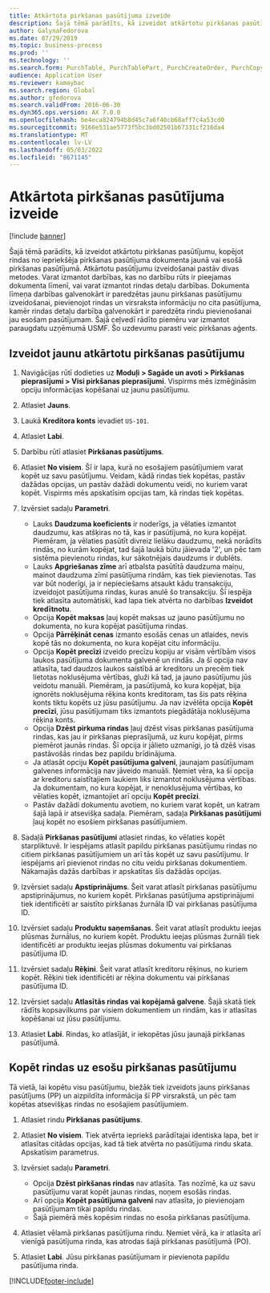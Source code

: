 ```yaml
---
title: Atkārtota pirkšanas pasūtījuma izveide
description: Šajā tēmā parādīts, kā izveidot atkārtotu pirkšanas pasūtījumu, kopējot rindas no iepriekšēja pirkšanas pasūtījuma dokumenta jaunā vai esošā pirkšanas pasūtījumā.
author: GalynaFedorova
ms.date: 07/29/2019
ms.topic: business-process
ms.prod: ''
ms.technology: ''
ms.search.form: PurchTable, PurchTablePart, PurchCreateOrder, PurchCopying
audience: Application User
ms.reviewer: kamaybac
ms.search.region: Global
ms.author: gfedorova
ms.search.validFrom: 2016-06-30
ms.dyn365.ops.version: AX 7.0.0
ms.openlocfilehash: be4eca824794b8d45c7a6f40cb68aff7c4a53cd0
ms.sourcegitcommit: 9166e531ae5773f5bc3bd02501b67331cf216da4
ms.translationtype: MT
ms.contentlocale: lv-LV
ms.lasthandoff: 05/03/2022
ms.locfileid: "8671145"
---
```

# <a name="create-a-repeat-purchase-order"></a>Atkārtota pirkšanas pasūtījuma izveide

[!include [banner](../../includes/banner.md)]

Šajā tēmā parādīts, kā izveidot atkārtotu pirkšanas pasūtījumu, kopējot rindas no iepriekšēja pirkšanas pasūtījuma dokumenta jaunā vai esošā pirkšanas pasūtījumā. Atkārtotu pasūtījumu izveidošanai pastāv divas metodes. Varat izmantot darbības, kas no darbību rūts ir pieejamas dokumenta līmenī, vai varat izmantot rindas detaļu darbības. Dokumenta līmeņa darbības galvenokārt ir paredzētas jaunu pirkšanas pasūtījumu izveidošanai, pievienojot rindas un virsraksta informāciju no cita pasūtījuma, kamēr rindas detaļu darbība galvenokārt ir paredzēta rindu pievienošanai jau esošam pasūtījumam. Šajā ceļvedī rādīto piemēru var izmantot paraugdatu uzņēmumā USMF. Šo uzdevumu parasti veic pirkšanas aģents.


## <a name="create-a-new-repeat-purchase-order"></a>Izveidot jaunu atkārtotu pirkšanas pasūtījumu
1. Navigācijas rūtī dodieties uz **Moduļi > Sagāde un avoti > Pirkšanas pieprasījumi > Visi pirkšanas pieprasījumi**. Vispirms mēs izmēģināsim opciju informācijas kopēšanai uz jaunu pasūtījumu.  
2. Atlasiet **Jauns**.
3. Laukā **Kreditora konts** ievadiet `US-101`.
4. Atlasiet **Labi**.
5. Darbību rūtī atlasiet **Pirkšanas pasūtījums**.
6. Atlasiet **No visiem**. Šī ir lapa, kurā no esošajiem pasūtījumiem varat kopēt uz savu pasūtījumu. Veidam, kādā rindas tiek kopētas, pastāv dažādas opcijas, un pastāv dažādi dokumentu veidi, no kuriem varat kopēt. Vispirms mēs apskatīsim opcijas tam, kā rindas tiek kopētas. 
7. Izvērsiet sadaļu **Parametri**.

    - Lauks **Daudzuma koeficients** ir noderīgs, ja vēlaties izmantot daudzumu, kas atšķiras no tā, kas ir pasūtījumā, no kura kopējat. Piemēram, ja vēlaties pasūtīt divreiz lielāku daudzumu, nekā norādīts rindās, no kurām kopējat, tad šajā laukā būtu jāievada '2', un pēc tam sistēma pievienotu rindas, kur sākotnējais daudzums ir dublēts.  
    - Lauks **Apgriešanas zīme** arī atbalsta pasūtītā daudzuma maiņu, mainot daudzuma zīmi pasūtījuma rindām, kas tiek pievienotas. Tas var būt noderīgi, ja ir nepieciešams atsaukt kādu transakciju, izveidojot pasūtījuma rindas, kuras anulē šo transakciju. Šī iespēja tiek atlasīta automātiski, kad lapa tiek atvērta no darbības **Izveidot kredītnotu**.  
    - Opcija **Kopēt maksas** ļauj kopēt maksas uz jauno pasūtījumu no dokumenta, no kura kopējat pasūtījuma rindas.  
    - Opcija **Pārrēķināt cenas** izmanto esošās cenas un atlaides, nevis kopē tās no dokumenta, no kura kopējat citu informāciju.  
    - Opcija **Kopēt precīzi** izveido precīzu kopiju ar visām vērtībām visos laukos pasūtījuma dokumenta galvenē un rindās. Ja šī opcija nav atlasīta, tad daudzos laukos saistībā ar kreditoru un precēm tiek lietotas noklusējuma vērtības, gluži kā tad, ja jauno pasūtījumu jūs veidotu manuāli. Piemēram, ja pasūtījumā, ko kura kopējat, bija ignorēts noklusējuma rēķina konts kreditoram, tas šis pats rēķina konts tiktu kopēts uz jūsu pasūtījumu. Ja nav izvēlēta opcija **Kopēt precīzi**, jūsu pasūtījumam tiks izmantots piegādātāja noklusējuma rēķina konts.  
    - Opcija **Dzēst pirkuma rindas** ļauj dzēst visas pirkšanas pasūtījuma rindas, kas jau ir pirkšanas pieprasījumā, uz kuru kopējat, pirms piemērot jaunās rindas. Šī opcija ir jālieto uzmanīgi, jo tā dzēš visas pastāvošās rindas bez papildu brīdinājuma.  
    - Ja atlasāt opciju **Kopēt pasūtījuma galveni**, jaunajam pasūtījumam galvenes informācija nav jāveido manuāli. Ņemiet vēra, ka šī opcija ar kreditoru saistītajiem laukiem liks izmantot noklusējuma vērtības. Ja dokumentam, no kura kopējat, ir nenoklusējuma vērtības, ko vēlaties kopēt, izmantojiet arī opciju **Kopēt precīzi**.   
    - Pastāv dažādi dokumentu avotiem, no kuriem varat kopēt, un katram šajā lapā ir atsevišķa sadaļa. Piemēram, sadaļa **Pirkšanas pasūtījumi** ļauj kopēt no esošiem pirkšanas pasūtījumiem.  

8. Sadaļā **Pirkšanas pasūtījumi** atlasiet rindas, ko vēlaties kopēt starpliktuvē. Ir iespējams atlasīt papildu pirkšanas pasūtījumu rindas no citiem pirkšanas pasūtījumiem un arī tās kopēt uz savu pasūtījumu. Ir iespējams arī pievienot rindas no citu veidu pirkšanas dokumentiem. Nākamajās dažās darbības ir apskatītas šīs dažādās opcijas.  
9. Izvērsiet sadaļu **Apstiprinājums**. Šeit varat atlasīt pirkšanas pasūtījumu apstiprinājumus, no kuriem kopēt. Pirkšanas pasūtījuma apstiprinājumi tiek identificēti ar saistīto pirkšanas žurnāla ID vai pirkšanas pasūtījuma ID.  
10. Izvērsiet sadaļu **Produktu saņemšanas**. Šeit varat atlasīt produktu ieejas plūsmas žurnālus, no kuriem kopēt. Produktu ieejas plūsmas žurnāli tiek identificēti ar produktu ieejas plūsmas dokumentu vai pirkšanas pasūtījuma ID.   
11. Izvērsiet sadaļu **Rēķini**. Šeit varat atlasīt kreditoru rēķinus, no kuriem kopēt. Rēķini tiek identificēti ar rēķina dokumentu vai pirkšanas pasūtījuma ID.   
12. Izvērsiet sadaļu **Atlasītās rindas vai kopējamā galvene**. Šajā skatā tiek rādīts kopsavilkums par visiem dokumentiem un rindām, kas ir atlasītas kopēšanai uz jūsu pasūtījumu.   
13. Atlasiet **Labi**. Rindas, ko atlasījāt, ir iekopētas jūsu jaunajā pirkšanas pasūtījumā.   

## <a name="copy-lines-to-an-existing-purchase-order"></a>Kopēt rindas uz esošu pirkšanas pasūtījumu  

Tā vietā, lai kopētu visu pasūtījumu, biežāk tiek izveidots jauns pirkšanas pasūtījums (PP) un aizpildīta informācija šī PP virsrakstā, un pēc tam kopētas atsevišķas rindas no esošajiem pasūtījumiem.  

1. Atlasiet rindu **Pirkšanas pasūtījums**.
2. Atlasiet **No visiem**. Tiek atvērta iepriekš parādītajai identiska lapa, bet ir atlasītas citādas opcijas, kad tā tiek atvērta no pasūtījuma rindu skata. Apskatīsim parametrus.   
3. Izvērsiet sadaļu **Parametri**.

    - Opcija **Dzēst pirkšanas rindas** nav atlasīta. Tas nozīmē, ka uz savu pasūtījumu varat kopēt jaunas rindas, noņem esošās rindas.   
    - Arī opcija **Kopēt pasūtījuma galveni** nav atlasīta, jo pievienojam pasūtījumam tikai papildu rindas.   
    - Šajā piemērā mēs kopēsim rindas no esoša pirkšanas pasūtījuma.   

4. Atlasiet vēlamā pirkšanas pasūtījuma rindu. Ņemiet vērā, ka ir atlasīta arī vienīgā pasūtījuma rinda, kas atrodas šajā pirkšanas pasūtījumā (PO).  
5. Atlasiet **Labi**. Jūsu pirkšanas pasūtījumam ir pievienota papildu pasūtījuma rinda.  



[!INCLUDE[footer-include](../../../includes/footer-banner.md)]